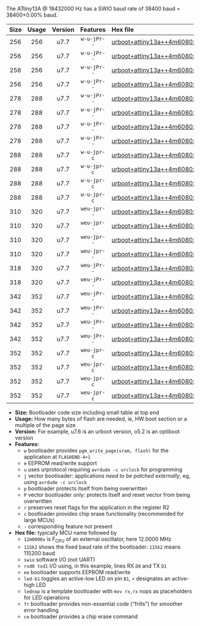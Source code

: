 The ATtiny13A @ 18432000 Hz has a SWIO baud rate of 38400 baud = 38400+0.00% baud.

|Size|Usage|Version|Features|Hex file|
|:-:|:-:|:-:|:-:|:--|
|256|256|u7.7|`w-u-jPr--`|[urboot+attiny13a++4m6080x++++9k6_swio_rxb0_txb1_led+b2.hex](https://raw.githubusercontent.com/stefanrueger/urboot.hex/main/mcus/attiny13a/external_oscillator/fcpu++4m6080_Hz/br++++9k6_bps/urboot+attiny13a++4m6080x++++9k6_swio_rxb0_txb1_led+b2.hex)|
|256|256|u7.7|`w-u-jPr--`|[urboot+attiny13a++4m6080x++++9k6_swio_rxb0_txb1_lednop.hex](https://raw.githubusercontent.com/stefanrueger/urboot.hex/main/mcus/attiny13a/external_oscillator/fcpu++4m6080_Hz/br++++9k6_bps/urboot+attiny13a++4m6080x++++9k6_swio_rxb0_txb1_lednop.hex)|
|256|256|u7.7|`w-u-jPr--`|[urboot+attiny13a++4m6080x++++9k6_swio_rxb1_txb0_led+b2.hex](https://raw.githubusercontent.com/stefanrueger/urboot.hex/main/mcus/attiny13a/external_oscillator/fcpu++4m6080_Hz/br++++9k6_bps/urboot+attiny13a++4m6080x++++9k6_swio_rxb1_txb0_led+b2.hex)|
|256|256|u7.7|`w-u-jPr--`|[urboot+attiny13a++4m6080x++++9k6_swio_rxb1_txb0_lednop.hex](https://raw.githubusercontent.com/stefanrueger/urboot.hex/main/mcus/attiny13a/external_oscillator/fcpu++4m6080_Hz/br++++9k6_bps/urboot+attiny13a++4m6080x++++9k6_swio_rxb1_txb0_lednop.hex)|
|278|288|u7.7|`w-u-jPr--`|[urboot+attiny13a++4m6080x++++9k6_swio_rxb0_txb1_led+b2_fr.hex](https://raw.githubusercontent.com/stefanrueger/urboot.hex/main/mcus/attiny13a/external_oscillator/fcpu++4m6080_Hz/br++++9k6_bps/urboot+attiny13a++4m6080x++++9k6_swio_rxb0_txb1_led+b2_fr.hex)|
|278|288|u7.7|`w-u-jPr--`|[urboot+attiny13a++4m6080x++++9k6_swio_rxb0_txb1_lednop_fr.hex](https://raw.githubusercontent.com/stefanrueger/urboot.hex/main/mcus/attiny13a/external_oscillator/fcpu++4m6080_Hz/br++++9k6_bps/urboot+attiny13a++4m6080x++++9k6_swio_rxb0_txb1_lednop_fr.hex)|
|278|288|u7.7|`w-u-jPr--`|[urboot+attiny13a++4m6080x++++9k6_swio_rxb1_txb0_led+b2_fr.hex](https://raw.githubusercontent.com/stefanrueger/urboot.hex/main/mcus/attiny13a/external_oscillator/fcpu++4m6080_Hz/br++++9k6_bps/urboot+attiny13a++4m6080x++++9k6_swio_rxb1_txb0_led+b2_fr.hex)|
|278|288|u7.7|`w-u-jPr--`|[urboot+attiny13a++4m6080x++++9k6_swio_rxb1_txb0_lednop_fr.hex](https://raw.githubusercontent.com/stefanrueger/urboot.hex/main/mcus/attiny13a/external_oscillator/fcpu++4m6080_Hz/br++++9k6_bps/urboot+attiny13a++4m6080x++++9k6_swio_rxb1_txb0_lednop_fr.hex)|
|288|288|u7.7|`w-u-jpr-c`|[urboot+attiny13a++4m6080x++++9k6_swio_rxb0_txb1_led+b2_fr_ce.hex](https://raw.githubusercontent.com/stefanrueger/urboot.hex/main/mcus/attiny13a/external_oscillator/fcpu++4m6080_Hz/br++++9k6_bps/urboot+attiny13a++4m6080x++++9k6_swio_rxb0_txb1_led+b2_fr_ce.hex)|
|288|288|u7.7|`w-u-jpr-c`|[urboot+attiny13a++4m6080x++++9k6_swio_rxb0_txb1_lednop_fr_ce.hex](https://raw.githubusercontent.com/stefanrueger/urboot.hex/main/mcus/attiny13a/external_oscillator/fcpu++4m6080_Hz/br++++9k6_bps/urboot+attiny13a++4m6080x++++9k6_swio_rxb0_txb1_lednop_fr_ce.hex)|
|288|288|u7.7|`w-u-jpr-c`|[urboot+attiny13a++4m6080x++++9k6_swio_rxb1_txb0_led+b2_fr_ce.hex](https://raw.githubusercontent.com/stefanrueger/urboot.hex/main/mcus/attiny13a/external_oscillator/fcpu++4m6080_Hz/br++++9k6_bps/urboot+attiny13a++4m6080x++++9k6_swio_rxb1_txb0_led+b2_fr_ce.hex)|
|288|288|u7.7|`w-u-jpr-c`|[urboot+attiny13a++4m6080x++++9k6_swio_rxb1_txb0_lednop_fr_ce.hex](https://raw.githubusercontent.com/stefanrueger/urboot.hex/main/mcus/attiny13a/external_oscillator/fcpu++4m6080_Hz/br++++9k6_bps/urboot+attiny13a++4m6080x++++9k6_swio_rxb1_txb0_lednop_fr_ce.hex)|
|310|320|u7.7|`weu-jpr--`|[urboot+attiny13a++4m6080x++++9k6_swio_rxb0_txb1_ee_led+b2.hex](https://raw.githubusercontent.com/stefanrueger/urboot.hex/main/mcus/attiny13a/external_oscillator/fcpu++4m6080_Hz/br++++9k6_bps/urboot+attiny13a++4m6080x++++9k6_swio_rxb0_txb1_ee_led+b2.hex)|
|310|320|u7.7|`weu-jpr--`|[urboot+attiny13a++4m6080x++++9k6_swio_rxb0_txb1_ee_lednop.hex](https://raw.githubusercontent.com/stefanrueger/urboot.hex/main/mcus/attiny13a/external_oscillator/fcpu++4m6080_Hz/br++++9k6_bps/urboot+attiny13a++4m6080x++++9k6_swio_rxb0_txb1_ee_lednop.hex)|
|310|320|u7.7|`weu-jpr--`|[urboot+attiny13a++4m6080x++++9k6_swio_rxb1_txb0_ee_led+b2.hex](https://raw.githubusercontent.com/stefanrueger/urboot.hex/main/mcus/attiny13a/external_oscillator/fcpu++4m6080_Hz/br++++9k6_bps/urboot+attiny13a++4m6080x++++9k6_swio_rxb1_txb0_ee_led+b2.hex)|
|310|320|u7.7|`weu-jpr--`|[urboot+attiny13a++4m6080x++++9k6_swio_rxb1_txb0_ee_lednop.hex](https://raw.githubusercontent.com/stefanrueger/urboot.hex/main/mcus/attiny13a/external_oscillator/fcpu++4m6080_Hz/br++++9k6_bps/urboot+attiny13a++4m6080x++++9k6_swio_rxb1_txb0_ee_lednop.hex)|
|318|320|u7.7|`weu-jPr--`|[urboot+attiny13a++4m6080x++++9k6_swio_rxb0_txb1_ee.hex](https://raw.githubusercontent.com/stefanrueger/urboot.hex/main/mcus/attiny13a/external_oscillator/fcpu++4m6080_Hz/br++++9k6_bps/urboot+attiny13a++4m6080x++++9k6_swio_rxb0_txb1_ee.hex)|
|318|320|u7.7|`weu-jPr--`|[urboot+attiny13a++4m6080x++++9k6_swio_rxb1_txb0_ee.hex](https://raw.githubusercontent.com/stefanrueger/urboot.hex/main/mcus/attiny13a/external_oscillator/fcpu++4m6080_Hz/br++++9k6_bps/urboot+attiny13a++4m6080x++++9k6_swio_rxb1_txb0_ee.hex)|
|342|352|u7.7|`weu-jPr--`|[urboot+attiny13a++4m6080x++++9k6_swio_rxb0_txb1_ee_led+b2_fr.hex](https://raw.githubusercontent.com/stefanrueger/urboot.hex/main/mcus/attiny13a/external_oscillator/fcpu++4m6080_Hz/br++++9k6_bps/urboot+attiny13a++4m6080x++++9k6_swio_rxb0_txb1_ee_led+b2_fr.hex)|
|342|352|u7.7|`weu-jPr--`|[urboot+attiny13a++4m6080x++++9k6_swio_rxb0_txb1_ee_lednop_fr.hex](https://raw.githubusercontent.com/stefanrueger/urboot.hex/main/mcus/attiny13a/external_oscillator/fcpu++4m6080_Hz/br++++9k6_bps/urboot+attiny13a++4m6080x++++9k6_swio_rxb0_txb1_ee_lednop_fr.hex)|
|342|352|u7.7|`weu-jPr--`|[urboot+attiny13a++4m6080x++++9k6_swio_rxb1_txb0_ee_led+b2_fr.hex](https://raw.githubusercontent.com/stefanrueger/urboot.hex/main/mcus/attiny13a/external_oscillator/fcpu++4m6080_Hz/br++++9k6_bps/urboot+attiny13a++4m6080x++++9k6_swio_rxb1_txb0_ee_led+b2_fr.hex)|
|342|352|u7.7|`weu-jPr--`|[urboot+attiny13a++4m6080x++++9k6_swio_rxb1_txb0_ee_lednop_fr.hex](https://raw.githubusercontent.com/stefanrueger/urboot.hex/main/mcus/attiny13a/external_oscillator/fcpu++4m6080_Hz/br++++9k6_bps/urboot+attiny13a++4m6080x++++9k6_swio_rxb1_txb0_ee_lednop_fr.hex)|
|352|352|u7.7|`weu-jpr-c`|[urboot+attiny13a++4m6080x++++9k6_swio_rxb0_txb1_ee_led+b2_fr_ce.hex](https://raw.githubusercontent.com/stefanrueger/urboot.hex/main/mcus/attiny13a/external_oscillator/fcpu++4m6080_Hz/br++++9k6_bps/urboot+attiny13a++4m6080x++++9k6_swio_rxb0_txb1_ee_led+b2_fr_ce.hex)|
|352|352|u7.7|`weu-jpr-c`|[urboot+attiny13a++4m6080x++++9k6_swio_rxb0_txb1_ee_lednop_fr_ce.hex](https://raw.githubusercontent.com/stefanrueger/urboot.hex/main/mcus/attiny13a/external_oscillator/fcpu++4m6080_Hz/br++++9k6_bps/urboot+attiny13a++4m6080x++++9k6_swio_rxb0_txb1_ee_lednop_fr_ce.hex)|
|352|352|u7.7|`weu-jpr-c`|[urboot+attiny13a++4m6080x++++9k6_swio_rxb1_txb0_ee_led+b2_fr_ce.hex](https://raw.githubusercontent.com/stefanrueger/urboot.hex/main/mcus/attiny13a/external_oscillator/fcpu++4m6080_Hz/br++++9k6_bps/urboot+attiny13a++4m6080x++++9k6_swio_rxb1_txb0_ee_led+b2_fr_ce.hex)|
|352|352|u7.7|`weu-jpr-c`|[urboot+attiny13a++4m6080x++++9k6_swio_rxb1_txb0_ee_lednop_fr_ce.hex](https://raw.githubusercontent.com/stefanrueger/urboot.hex/main/mcus/attiny13a/external_oscillator/fcpu++4m6080_Hz/br++++9k6_bps/urboot+attiny13a++4m6080x++++9k6_swio_rxb1_txb0_ee_lednop_fr_ce.hex)|

- **Size:** Bootloader code size including small table at top end
- **Usage:** How many bytes of flash are needed, ie, HW boot section or a multiple of the page size
- **Version:** For example, u7.6 is an urboot version, o5.2 is an optiboot version
- **Features:**
  + `w` bootloader provides `pgm_write_page(sram, flash)` for the application at `FLASHEND-4+1`
  + `e` EEPROM read/write support
  + `u` uses urprotocol requiring `avrdude -c urclock` for programming
  + `j` vector bootloader: applications *need to be patched externally*, eg, using `avrdude -c urclock`
  + `p` bootloader protects itself from being overwritten
  + `P` vector bootloader only: protects itself and reset vector from being overwritten
  + `r` preserves reset flags for the application in the register R2
  + `c` bootloader provides chip erase functionality (recommended for large MCUs)
  + `-` corresponding feature not present
- **Hex file:** typically MCU name followed by
  + `12m0000x` is F<sub>CPU</sub> of an external oscillator, here 12.0000 MHz
  + `115k2` shows the fixed baud rate of the bootloader: `115k2` means 115200 baud
  + `swio` software I/O (not UART)
  + `rxd0 txd1` I/O using, in this example, lines RX `D0` and TX `D1`
  + `ee` bootloader supports EEPROM read/write
  + `led-b1` toggles an active-low LED on pin `B1`, `+` designates an active-high LED
  + `lednop` is a template bootloader with `mov rx,rx` nops as placeholders for LED operations
  + `fr` bootloader provides non-essential code ("frills") for smoother error handling
  + `ce` bootloader provides a chip erase command

